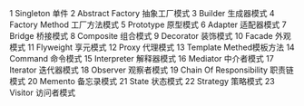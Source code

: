 1 Singleton 单件
2 Abstract Factory 抽象工厂模式
3 Builder 生成器模式
4 Factory Method 工厂方法模式
5 Prototype 原型模式
6 Adapter 适配器模式
7 Bridge 桥接模式
8 Composite 组合模式
9 Decorator 装饰模式
10 Facade 外观模式
11 Flyweight 享元模式
12 Proxy 代理模式
13 Template Methed模板方法
14 Command 命令模式
15 Interpreter 解释器模式
16 Mediator 中介者模式
17 Iterator 迭代器模式
18 Observer 观察者模式
19 Chain Of Responsibility 职责链模式
20 Memento 备忘录模式
21 State 状态模式
22 Strategy 策略模式
23 Visitor 访问者模式